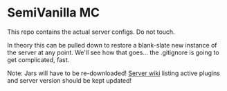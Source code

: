 # SemiVanilla MC

This repo contains the actual server configs. Do not touch.

In theory this can be pulled down to restore a blank-slate new instance of the server at any point. We'll see how that goes... the .gitignore is going to get complicated, fast.

Note: Jars will have to be re-downloaded! [Server wiki](https://github.com/SemiVanilla-MC/wiki) listing active plugins and server version should be kept updated!
